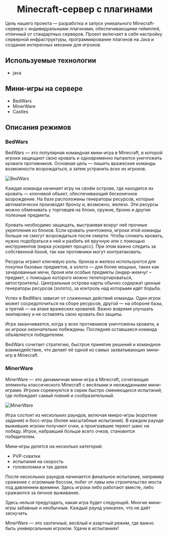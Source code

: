 <h1 align="center">Minecraft-сервер с плагинами</h1> 

Цель нашего проекта — разработка и запуск уникального Minecraft-сервера с индивидуальными плагинами, обеспечивающими геймплей, отличный от стандартных серверов. Проект включает в себя настройку серверной инфраструктуры, программирование плагинов на Java и создание интересных механик для игроков.

## Используемые технологии
+ java

## Мини-игры на сервере
+ BedWars
+ MinerWare
+ Castles

## Описания режимов
### BedWars
BedWars — это популярная командная мини-игра в Minecraft, в которой игроки защищают свою кровать и одновременно пытаются уничтожить кровати противников. Основная цель — лишить вражеские команды возможности возрождаться, а затем устранить всех их игроков.

![BedWars](https://xforgeassets001.xboxlive.com/pf-namespace-b63a0803d3653643/e8f0bf07-8899-485a-ac38-d8b26422e6c4/OriginalBedWars_Thumbnail_0.jpg "Bed Wars")

Каждая команда начинает игру на своём острове, где находится их кровать — ключевой объект, обеспечивающий бесконечное возрождение. На базе расположены генераторы ресурсов, которые автоматически производят бронзу и, возможно, железо. Эти ресурсы можно обменивать у торговцев на блоки, оружие, броню и другие полезные предметы.

Кровать необходимо защищать, выстраивая вокруг неё прочные укрепления из блоков. Если кровать уничтожена, игроки этой команды больше не смогут возрождаться после смерти. Чтобы сломать кровать, нужно подобраться к ней и разбить её вручную или с помощью инструментов (кирка ускоряет процесс). При этом важно следить за собственной базой, так как противники могут контратаковать.

Ресурсы играют ключевую роль: бронза и железо используются для покупки базовых предметов, а золото — для более мощных, таких как зачарованные мечи, броня или особые предметы (эндер-жемчуг – предмет, с помощью которого можно телепортироваться, автостроитель). Центральные острова карты обычно содержат ценные генераторы ресурсов (золото), за контроль над которыми идёт борьба.

Успех в BedWars зависит от слаженных действий команды. Один игрок может сосредоточиться на сборе ресурсов, другой — на обороне базы, а третий — на атаке вражеских кроватей. Важно вовремя улучшать экипировку и не оставлять свою кровать без защиты.

Игра заканчивается, когда у всех противников уничтожены кровати, а их игроки окончательно побеждены. Последняя оставшаяся команда объявляется победителем.

BedWars сочетает стратегию, быстрое принятие решений и командное взаимодействие, что делает её одной из самых захватывающих мини-игр в Minecraft.

### MinerWare
MinerWare — это динамичная мини-игра в Minecraft, сочетающая элементы классического Minecraft с весёлыми и неожиданными мини-играми. Игроки соревнуются в серии быстро сменяющихся испытаний, где побеждает самый ловкий и сообразительный.

![MinerWare](https://avatars.mds.yandex.net/i?id=2978b52837169e9c3b69a0c8a39a0c7dba3f7db1-7086231-images-thumbs&n=13)

Игра состоит из нескольких раундов, включая микро-игры (короткие задания) и босс-игры (более масштабные испытания). В каждом раунде выжившие игроки получают очки, а проигравшие теряют шанс на победу. Игрок, набравший больше всего очков, становится победителем.

Мини-игры делятся на несколько категорий:
+ PVP-схватки
+ испытания на скорость
+ головоломки и так далее

После нескольких раундов начинается финальное испытание, например сражение с огромным боссом, побег от лавы или строительство моста под давлением времени. Здесь игроки либо работают вместе, либо сражаются за личное выживание.

Здесь нельзя предугадать, какая игра будет следующей. Многие мини-игры забавные и необычные. Каждый раунд уникален, что не даёт заскучать.

MinerWare — это хаотичный, весёлый и азартный режим, где важно быть универсальным игроком. Удачи в испытаниях!
